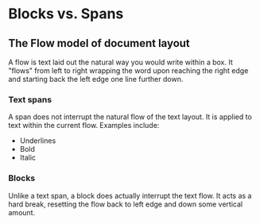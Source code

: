 # Blocks vs. Spans

## The Flow model of document layout

A flow is text laid out the natural way you would write within a box.
It "flows" from left to right wrapping the word upon reaching the right edge
and starting back the left edge one line further down.

### Text spans

A span does not interrupt the natural flow of the text layout.
It is applied to text within the current flow. Examples include:

- Underlines
- Bold
- Italic

### Blocks

Unlike a text span, a block does actually interrupt the text flow. It acts as a
hard break, resetting the flow back to left edge and down some vertical amount.

